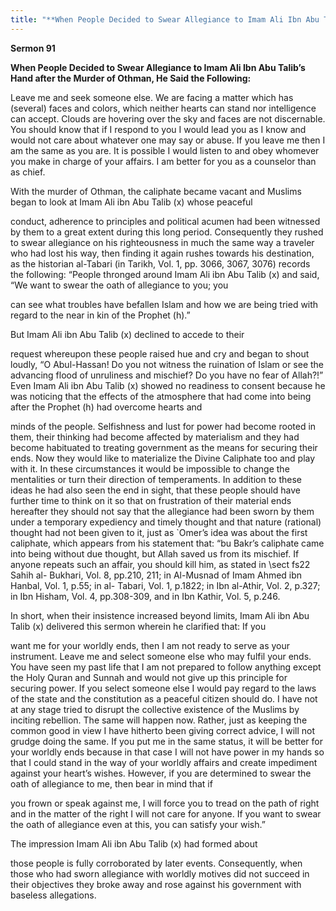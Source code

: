 ```yaml
---
title: "**When People Decided to Swear Allegiance to Imam Ali Ibn Abu Talib’s Hand after the Murder of Othman, He Said the Following:**" 
---
```

**Sermon 91**

**When People Decided to Swear Allegiance to Imam Ali Ibn Abu Talib’s Hand after the Murder of Othman, He Said the Following:**

Leave me and seek someone else\. We are facing a matter which has \(several\) faces and colors, which neither hearts can stand nor intelligence can accept\. Clouds are hovering over the sky and faces are not discernable\. You should know that if I respond to you I would lead you as I know and would not care about whatever one may say or abuse\. If you leave me then I am the same as you are\. It is possible I would listen to and obey whomever you make in charge of your affairs\. I am better for you as a counselor than as chief\.

With the murder of Othman, the caliphate became vacant and Muslims began to look at Imam Ali ibn Abu Talib \(x\) whose peaceful

conduct, adherence to principles and political acumen had been witnessed by them to a great extent during this long period\. Consequently they rushed to swear allegiance on his righteousness in much the same way a traveler who had lost his way, then finding it again rushes towards his destination, as the historian al\-Tabari \(in Tarikh, Vol\. 1, pp\. 3066, 3067, 3076\) records the following: “People thronged around Imam Ali ibn Abu Talib \(x\) and said, “We want to swear the oath of allegiance to you; you

can see what troubles have befallen Islam and how we are being tried with regard to the near in kin of the Prophet \(h\)\.”

<a id="page486"></a>But Imam Ali ibn Abu Talib \(x\) declined to accede to their

request whereupon these people raised hue and cry and began to shout loudly, “O Abul\-Hassan\! Do you not witness the ruination of Islam or see the advancing flood of unruliness and mischief? Do you have no fear of Allah?\!” Even Imam Ali ibn Abu Talib \(x\) showed no readiness to consent because he was noticing that the effects of the atmosphere that had come into being after the Prophet \(h\) had overcome hearts and

minds of the people\. Selfishness and lust for power had become rooted in them, their thinking had become affected by materialism and they had become habituated to treating government as the means for securing their ends\. Now they would like to materialize the Divine Caliphate too and play with it\. In these circumstances it would be impossible to change the mentalities or turn their direction of temperaments\. In addition to these ideas he had also seen the end in sight, that these people should have further time to think on it so that on frustration of their material ends hereafter they should not say that the allegiance had been sworn by them under a temporary expediency and timely thought and that nature \(rational\) thought had not been given to it, just as \`Omer’s idea was about the first caliphate, which appears from his statement that: “bu Bakr’s caliphate came into being without due thought, but Allah saved us from its mischief\. If anyone repeats such an affair, you should kill him, as stated in \\sect fs22 Sahih al\- Bukhari, Vol\. 8, pp\.210, 211; in Al\-Musnad of Imam Ahmed ibn Hanbal, Vol\. 1, p\.55; in al\- Tabari, Vol\. 1, p\.1822; in Ibn al\-Athir, Vol\. 2, p\.327; in Ibn Hisham, Vol\. 4, pp\.308\-309, and in Ibn Kathir, Vol\. 5, p\.246\.

In short, when their insistence increased beyond limits, Imam Ali ibn Abu Talib \(x\) delivered this sermon wherein he clarified that: If you

want me for your worldly ends, then I am not ready to serve as your instrument\. Leave me and select someone else who may fulfil your ends\. You have seen my past life that I am not prepared to follow anything except the Holy Quran and Sunnah and would not give up this principle for securing power\. If you select someone else I would pay regard to the laws of the state and the constitution as a peaceful citizen should do\. I have not at any stage tried to disrupt the collective existence of the Muslims by inciting rebellion\. The same will happen now\. Rather, just as keeping the common good in view I have hitherto been giving correct advice, I will not grudge doing the same\. If you put me in the same status, it will be better for your worldly ends because in that case I will not have power in my hands so that I could stand in the way of your worldly affairs and create impediment against your heart’s wishes\. However, if you are determined to swear the oath of allegiance to me, then bear in mind that if

<a id="page487"></a>you frown or speak against me, I will force you to tread on the path of right and in the matter of the right I will not care for anyone\. If you want to swear the oath of allegiance even at this, you can satisfy your wish\.”

The impression Imam Ali ibn Abu Talib \(x\) had formed about

those people is fully corroborated by later events\. Consequently, when those who had sworn allegiance with worldly motives did not succeed in their objectives they broke away and rose against his government with baseless allegations\.

